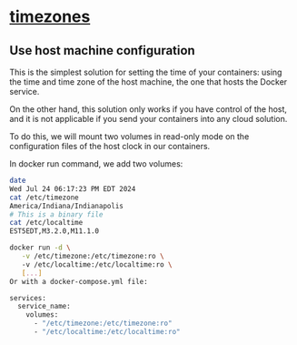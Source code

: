 # **[timezones](https://hoa.ro/blog/2020-12-08-draft-docker-time-timezone/)**

## Use host machine configuration

This is the simplest solution for setting the time of your containers: using the time and time zone of the host machine, the one that hosts the Docker service.

On the other hand, this solution only works if you have control of the host, and it is not applicable if you send your containers into any cloud solution.

To do this, we will mount two volumes in read-only mode on the configuration files of the host clock in our containers.

In docker run command, we add two volumes:

```bash
date
Wed Jul 24 06:17:23 PM EDT 2024
cat /etc/timezone                                               
America/Indiana/Indianapolis
# This is a binary file
cat /etc/localtime 
EST5EDT,M3.2.0,M11.1.0

docker run -d \
   -v /etc/timezone:/etc/timezone:ro \  
   -v /etc/localtime:/etc/localtime:ro \
   [...]
Or with a docker-compose.yml file:

services:
  service_name:
    volumes:
      - "/etc/timezone:/etc/timezone:ro"
      - "/etc/localtime:/etc/localtime:ro"
```
